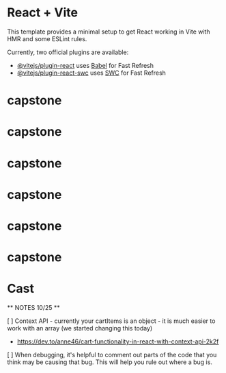 # React + Vite

This template provides a minimal setup to get React working in Vite with HMR and some ESLint rules.

Currently, two official plugins are available:

- [@vitejs/plugin-react](https://github.com/vitejs/vite-plugin-react/blob/main/packages/plugin-react/README.md) uses [Babel](https://babeljs.io/) for Fast Refresh
- [@vitejs/plugin-react-swc](https://github.com/vitejs/vite-plugin-react-swc) uses [SWC](https://swc.rs/) for Fast Refresh
# capstone
# capstone
# capstone
# capstone
# capstone
# capstone
# Cast


** NOTES 10/25 ** 

[ ] Context API - currently your cartItems is an object - it is much easier to work with an array (we started changing this today)

- https://dev.to/anne46/cart-functionality-in-react-with-context-api-2k2f

[ ] When debugging, it's helpful to comment out parts of the code that you think may be causing that bug. This will help you rule out where a bug is. 

